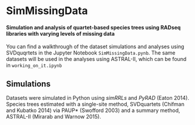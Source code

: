 # SimMissingData
#### Simulation and analysis of quartet-based species trees using RADseq libraries with varying levels of missing data
You can find a walkthrough of the dataset simulations and analyses using SVDquqrtets in the Jupyter Notebook `SimMissingData.pynb`. The same datasets will be used in the analyses using ASTRAL-II, which can be found in `working_on_it.ipynb`

## Simulations
Datasets were simulated in Python using *simRRLs* and *PyRAD* (Eaton 2014). Species trees estimated with a single-site method, SVDquartets (Chifman and Kubatko 2014) via PAUP\* (Swofford 2003) and a summary method, ASTRAL-II (Mirarab and Warnow 2015).
